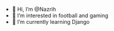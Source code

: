 - 👋 Hi, I’m @Nazrih
- 👀 I’m interested in football and gaming
- 🌱 I’m currently learning Django 



<!---
Nazrih-f/Nazrih-f is a ✨ special ✨ repository because its `README.md` (this file) appears on your GitHub profile.
You can click the Preview link to take a look at your changes.
--->

